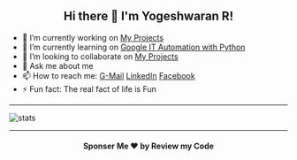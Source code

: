 <h2 align="center"> Hi there 👋 I'm Yogeshwaran R! </h2>


- 🔭 I’m currently working on [My Projects](https://github.com/yogeshwaran01?tab=repositories)
- 🌱 I’m currently learning on [Google IT Automation with Python](https://www.coursera.org/professional-certificates/google-it-automation?)
- 👯 I’m looking to collaborate on [My Projects](https://github.com/yogeshwaran01?tab=repositories)
- 💬 Ask me about me
- 📫 How to reach me: [G-Mail](mailto:yogeshin247@gmail.com) [LinkedIn](https://www.linkedin.com/in/yogeshwaran01/) [Facebook](https://www.facebook.com/yogeshwaran001)
- ⚡ Fun fact: The real fact of life is Fun

<hr>

<img align="center" src="https://github-readme-stats.vercel.app/api?username=yogeshwaran01&show_icons=true" alt="stats">

<hr>

<h4 align="center"> Sponser Me ❤️ by Review my Code </h4>
